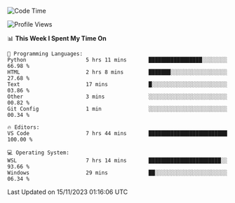 <!--START_SECTION:waka-->
![Code Time](http://img.shields.io/badge/Code%20Time-383%20hrs%2022%20mins-blue)

![Profile Views](http://img.shields.io/badge/Profile%20Views-5-blue)

📊 **This Week I Spent My Time On** 

```text
💬 Programming Languages: 
Python                   5 hrs 11 mins       █████████████████░░░░░░░░   66.98 % 
HTML                     2 hrs 8 mins        ███████░░░░░░░░░░░░░░░░░░   27.68 % 
Text                     17 mins             █░░░░░░░░░░░░░░░░░░░░░░░░   03.86 % 
Other                    3 mins              ░░░░░░░░░░░░░░░░░░░░░░░░░   00.82 % 
Git Config               1 min               ░░░░░░░░░░░░░░░░░░░░░░░░░   00.34 % 

🔥 Editors: 
VS Code                  7 hrs 44 mins       █████████████████████████   100.00 % 

💻 Operating System: 
WSL                      7 hrs 14 mins       ███████████████████████░░   93.66 % 
Windows                  29 mins             ██░░░░░░░░░░░░░░░░░░░░░░░   06.34 % 
```


 Last Updated on 15/11/2023 01:16:06 UTC
<!--END_SECTION:waka-->

